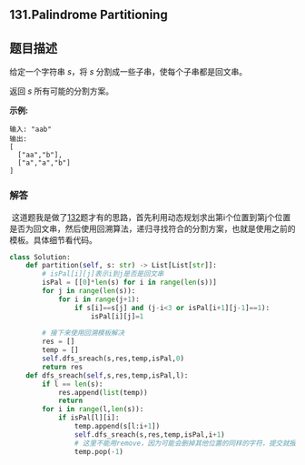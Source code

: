 ## 131.Palindrome Partitioning

## 题目描述

给定一个字符串 *s*，将 *s* 分割成一些子串，使每个子串都是回文串。

返回 *s* 所有可能的分割方案。

**示例:**

```
输入: "aab"
输出:
[
  ["aa","b"],
  ["a","a","b"]
]
```



### 解答

​	这道题我是做了[132](https://github.com/zhangxiaoyidog/leetcode/blob/master/132.Palindrome_Partitioning%20II/README.md)题才有的思路，首先利用动态规划求出第i个位置到第j个位置是否为回文串，然后使用回溯算法，递归寻找符合的分割方案，也就是使用之前的模板。具体细节看代码。

```python
class Solution:
    def partition(self, s: str) -> List[List[str]]:
        # isPal[i][j]表示i到j是否是回文串
        isPal = [[0]*len(s) for i in range(len(s))]
        for j in range(len(s)):
            for i in range(j+1):
                if s[i]==s[j] and (j-i<3 or isPal[i+1][j-1]==1):
                    isPal[i][j]=1
        
        # 接下来使用回溯模板解决
        res = []
        temp = []
        self.dfs_sreach(s,res,temp,isPal,0)
        return res
    def dfs_sreach(self,s,res,temp,isPal,l):
        if l == len(s):
            res.append(list(temp))
            return
        for i in range(l,len(s)):
            if isPal[l][i]:
                temp.append(s[l:i+1])
                self.dfs_sreach(s,res,temp,isPal,i+1)
                # 这里不能用remove，因为可能会删掉其他位置的同样的字符，提交就报错
                temp.pop(-1)
```


